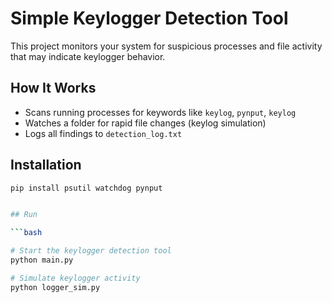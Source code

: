 # Simple Keylogger Detection Tool

This project monitors your system for suspicious processes and file activity that may indicate keylogger behavior.

## How It Works
- Scans running processes for keywords like `keylog`, `pynput`, `keylog`
- Watches a folder for rapid file changes (keylog simulation)
- Logs all findings to `detection_log.txt`


## Installation

```bash
pip install psutil watchdog pynput


## Run

```bash

# Start the keylogger detection tool
python main.py

# Simulate keylogger activity
python logger_sim.py
